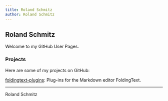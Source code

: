 ```yaml
---
title: Roland Schmitz
author: Roland Schmitz
---
```


## Roland Schmitz

Welcome to my GitHub User Pages.

### Projects

Here are some of my projects on GitHub:

[foldingtext-plugins](http://roland-schmitz.github.io/foldingtext-plugins/):
Plug-ins for the Markdown editor FoldingText.


---
Roland Schmitz

